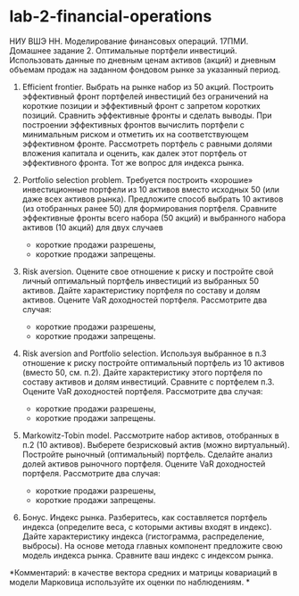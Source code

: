# lab-2-financial-operations

НИУ ВШЭ НН. Моделирование финансовых операций. 
17ПМИ. 
Домашнее задание 2.  Оптимальные портфели инвестиций. 
Использовать данные по дневным ценам активов (акций) и дневным объемам продаж на заданном фондовом рынке за указанный период. 

1. Efficient frontier. Выбрать на рынке набор из 50 акций.  Построить эффективный фронт портфелей инвестиций без ограничений на короткие позиции и  эффективный фронт с запретом коротких позиций. Сравнить эффективные фронты и сделать выводы.  При построении эффективных фронтов вычислить портфели с минимальным риском и отметить их на соответствующем эффективном фронте. Рассмотреть портфель  с равными долями вложения капитала и оценить, как  далек этот портфель от эффективного фронта. Тот же вопрос для индекса рынка.

2. Portfolio selection problem. Требуется построить «хорошие» инвестиционные портфели из 10 активов вместо исходных 50 (или даже всех активов рынка). Предложите способ выбрать 10 активов (из отобранных ранее 50) для формирования портфеля. Сравните эффективные фронты всего набора (50 акций)  и выбранного набора активов (10 акций) для двух случаев

    - короткие продажи разрешены, 
    - короткие продажи запрещены.
  
3. Risk aversion. Оцените свое отношение к риску и постройте свой личный оптимальный портфель инвестиций из выбранных 50 активов.  Дайте характеристику портфеля по составу и долям активов. Оцените VaR доходностей портфеля. Рассмотрите два случая: 

   - короткие продажи разрешены, 
   - короткие продажи запрещены.
  
4. Risk aversion  and Portfolio selection. Используя выбранное  в п.3 отношение к риску постройте  оптимальный портфель из 10 активов (вместо 50, см. п.2). Дайте характеристику этого портфеля по составу активов и долям инвестиций. Сравните с портфелем п.3. Оцените VaR доходностей портфеля. Рассмотрите два случая: 

    - короткие продажи разрешены, 
    - короткие продажи запрещены.
  
5. Markowitz-Tobin model. Рассмотрите набор активов, отобранных в п.2 (10 активов).  Выберете  безрисковый актив (можно виртуальный). Постройте рыночный (оптимальный)  портфель. Сделайте анализ долей активов рыночного портфеля. Оцените VaR доходностей портфеля. Рассмотрите два случая: 

    - короткие продажи разрешены, 
    - короткие продажи запрещены.

6. Бонус.  Индекс рынка. Разберитесь, как составляется портфель индекса (определите веса, с которыми активы входят в индекс). Дайте характеристику индекса (гистограмма, распределение, выбросы). На основе метода главных компонент предложите свою модель индекса рынка. Сравните ваш индекс с индексом рынка. 


*Комментарий: в качестве вектора средних и матрицы ковариаций в модели Марковица используйте их оценки по наблюдениям. *
